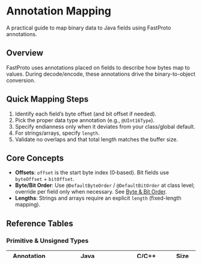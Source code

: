 # Annotation Mapping

A practical guide to map binary data to Java fields using FastProto annotations.

## Overview

FastProto uses annotations placed on fields to describe how bytes map to values. During decode/encode, these annotations drive the binary-to-object conversion.

## Quick Mapping Steps

1. Identify each field’s byte offset (and bit offset if needed).
2. Pick the proper data type annotation (e.g., `@UInt16Type`).
3. Specify endianness only when it deviates from your class/global default.
4. For strings/arrays, specify `length`.
5. Validate no overlaps and that total length matches the buffer size.

## Core Concepts

- **Offsets**: `offset` is the start byte index (0‑based). Bit fields use `byteOffset` + `bitOffset`.
- **Byte/Bit Order**: Use `@DefaultByteOrder` / `@DefaultBitOrder` at class level; override per field only when necessary. See [Byte & Bit Order](byte-and-bit-order.md).
- **Lengths**: Strings and arrays require an explicit `length` (fixed-length mapping).

## Reference Tables

### Primitive & Unsigned Types

| Annotation  |               Java                |     C/C++      |  Size   |
|:-----------:|:---------------------------------:|:--------------:|:-------:|
|  @BoolType  |          Boolean/boolean          |      bool      |  1 bit  |
| @AsciiType  |          Character/char           |      char      | 1 byte  |
|  @CharType  |          Character/char           |       --       | 2 bytes |
|  @Int8Type  |       Byte/byte/Integer/int       |      char      | 1 byte  |
| @Int16Type  |     Short/short / Integer/int     |     short      | 2 bytes |
| @Int32Type  |            Integer/int            |      int       | 4 bytes |
| @Int64Type  |             Long/long             |      long      | 8 bytes |
| @UInt8Type  |            Integer/int            | unsigned char  | 1 byte  |
| @UInt16Type |            Integer/int            | unsigned short | 2 bytes |
| @UInt32Type |             Long/long             |  unsigned int  | 4 bytes |
| @UInt64Type |            BigInteger             | unsigned long  | 8 bytes |
| @FloatType  |            Float/float            |     float      | 4 bytes |
| @DoubleType |           Double/double           |     double     | 8 bytes |

### Composite Types

|   Annotation   |               Java                |  C/C++  |  Size   |
|:--------------:|:---------------------------------:|:-------:|:-------:|
|  @StringType   | String/StringBuilder/StringBuffer |   --    | N bytes |
|   @TimeType    |  Timestamp/Date/Calendar/Instant  |  long   | 8 bytes |
|   @EnumType    |               enum                |  enum   | 1 byte  |

### Array Types

|    Annotation    |                                       Java                                        |     C/C++      |
|:----------------:|:---------------------------------------------------------------------------------:|:--------------:|
|   @BinaryType    |                       Byte[]/byte[]/Collection<Byte>                              |     char[]     |
|  @BoolArrayType  |                   Boolean[]/boolean[]/Collection<Boolean>                         |     bool[]     |
| @AsciiArrayType  |                  Character[]/char[]/Collection<Character>                         |     char[]     |
|  @CharArrayType  |                  Character[]/char[]/Collection<Character>                         |      --        |
|  @Int8ArrayType  |  Byte[]/byte[]/Integer[]/int[]/Collection<Byte>/Collection<Integer>               |     char[]     |
| @Int16ArrayType  | Short[]/short[]/Integer[]/int[]/Collection<Short>/Collection<Integer>             |    short[]     |
| @Int32ArrayType  |                     Integer[]/int[]/Collection<Integer>                           |     int[]      |
| @Int64ArrayType  |                        Long[]/long[]/Collection<Long>                             |     long[]     |
| @UInt8ArrayType  |                     Integer[]/int[]/Collection<Integer>                           | unsigned char[]|
| @UInt16ArrayType |                     Integer[]/int[]/Collection<Integer>                           | unsigned short[]|
| @UInt32ArrayType |                        Long[]/long[]/Collection<Long>                             |  unsigned int[]|
| @UInt64ArrayType |                     BigInteger[]/Collection<BigInteger>                           | unsigned long[]|
| @FloatArrayType  |                      Float[]/float[]/Collection<Float>                            |     float[]    |
| @DoubleArrayType |                    Double[]/double[]/Collection<Double>                           |    double[]    |

### Supplementary Annotations

|    Annotation     | Scope |                     Description                      |
|:-----------------:|:-----:|:----------------------------------------------------:|
| @DefaultByteOrder | Class | Default byte order (fallback to little-endian)       |
|  @DefaultBitOrder | Class | Default bit order (fallback to LSB_0)                |
|  @DecodingIgnore  | Field | Ignore the field when decoding                        |
|  @EncodingIgnore  | Field | Ignore the field when encoding                        |
|  @DecodingFormula | Field | Decoding formula (lambda or Function class)           |
|  @EncodingFormula | Field | Encoding formula (lambda or Function class)           |
|      @AutoType    | Field | Infer type automatically (see defaults per Java type) |

## Examples

### Basic object
```java
import org.indunet.fastproto.annotation.*;

public class Weather {
  @UInt8Type(offset = 0) int id;
  @TimeType(offset = 2) java.sql.Timestamp time;
  @UInt16Type(offset = 10) int humidity;
  @Int16Type(offset = 12) int temperature;
  @UInt32Type(offset = 14) long pressure;
}
```

### Nested object
```java
public class Header {
  @UInt8Type(offset = 0) int version;
  @UInt8Type(offset = 1) int flags;
}

public class Frame {
  Header header;               // map a nested class
  @UInt16Type(offset = 2) int length;
}
```

## Advanced: Reverse Addressing

- Encode to a fixed-length buffer via `FastProto.encode(obj, length)` so fields near the end can be addressed safely.

## Best Practices

- Keep offsets aligned and avoid overlaps; leave explicit gaps with comments when reserving bytes.
- Prefer class-level defaults for byte/bit order, override only when needed. See [Byte & Bit Order](byte-and-bit-order.md).
- For checksums, use a single `@Checksum` (start/length/offset). See [Checksum/CRC](checksum.md).
